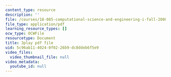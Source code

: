```yaml
---
content_type: resource
description: ''
file: /courses/18-085-computational-science-and-engineering-i-fall-2008/5c96ab1140240f0226b9dc8ddeb6f5e9_11y8_XTbwGo.pdf
file_type: application/pdf
learning_resource_types: []
ocw_type: OCWFile
resourcetype: Document
title: 3play pdf file
uid: 5c96ab11-4024-0f02-26b9-dc8ddeb6f5e9
video_files:
  video_thumbnail_file: null
video_metadata:
  youtube_id: null
---
```

